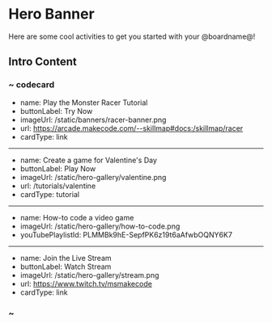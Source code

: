 # Hero Banner

Here are some cool activities to get you started with your @boardname@!

## Intro Content

### ~ codecard

* name: Play the Monster Racer Tutorial
* buttonLabel: Try Now
* imageUrl: /static/banners/racer-banner.png
* url: https://arcade.makecode.com/--skillmap#docs:/skillmap/racer
* cardType: link
---
* name: Create a game for Valentine's Day
* buttonLabel: Play Now
* imageUrl: /static/hero-gallery/valentine.png
* url: /tutorials/valentine
* cardType: tutorial
---
* name: How-to code a video game
* imageUrl: /static/hero-gallery/how-to-code.png
* youTubePlaylistId: PLMMBk9hE-SepfPK6z19t6aAfwbOQNY6K7
---
* name: Join the Live Stream
* buttonLabel: Watch Stream
* imageUrl: /static/hero-gallery/stream.png
* url: https://www.twitch.tv/msmakecode
* cardType: link

### ~
